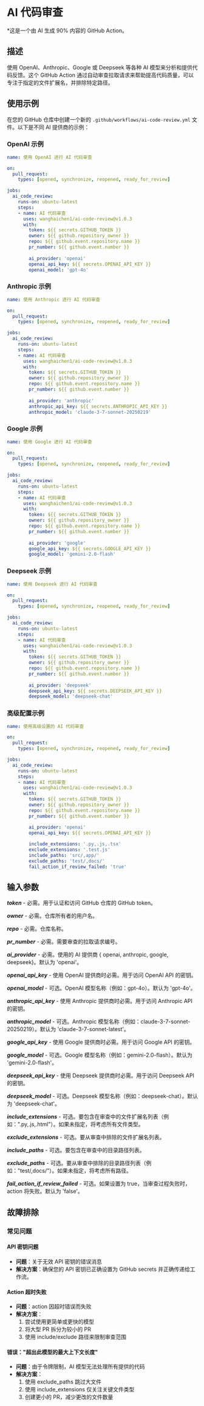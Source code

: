 # AI 代码审查

*这是一个由 AI 生成 90% 内容的 GitHub Action。

## 描述

使用 OpenAI、Anthropic、Google 或 Deepseek 等各种 AI 模型来分析和提供代码反馈。这个 GitHub Action 通过自动审查拉取请求来帮助提高代码质量，可以专注于指定的文件扩展名，并排除特定路径。

## 使用示例

在您的 GitHub 仓库中创建一个新的 `.github/workflows/ai-code-review.yml` 文件。以下是不同 AI 提供商的示例：

### OpenAI 示例

```yaml
name: 使用 OpenAI 进行 AI 代码审查

on:
  pull_request:
    types: [opened, synchronize, reopened, ready_for_review]

jobs:
  ai_code_review:
    runs-on: ubuntu-latest
    steps:
    - name: AI 代码审查
      uses: wanghaichen1/ai-code-review@v1.0.3
      with:
        token: ${{ secrets.GITHUB_TOKEN }}
        owner: ${{ github.repository_owner }}
        repo: ${{ github.event.repository.name }}
        pr_number: ${{ github.event.number }}
        
        ai_provider: 'openai'
        openai_api_key: ${{ secrets.OPENAI_API_KEY }}
        openai_model: 'gpt-4o'
```

### Anthropic 示例

```yaml
name: 使用 Anthropic 进行 AI 代码审查

on:
  pull_request:
    types: [opened, synchronize, reopened, ready_for_review]

jobs:
  ai_code_review:
    runs-on: ubuntu-latest
    steps:
    - name: AI 代码审查
      uses: wanghaichen1/ai-code-review@v1.0.3
      with:
        token: ${{ secrets.GITHUB_TOKEN }}
        owner: ${{ github.repository_owner }}
        repo: ${{ github.event.repository.name }}
        pr_number: ${{ github.event.number }}
        
        ai_provider: 'anthropic'
        anthropic_api_key: ${{ secrets.ANTHROPIC_API_KEY }}
        anthropic_model: 'claude-3-7-sonnet-20250219'
```

### Google 示例

```yaml
name: 使用 Google 进行 AI 代码审查

on:
  pull_request:
    types: [opened, synchronize, reopened, ready_for_review]

jobs:
  ai_code_review:
    runs-on: ubuntu-latest
    steps:
    - name: AI 代码审查
      uses: wanghaichen1/ai-code-review@v1.0.3
      with:
        token: ${{ secrets.GITHUB_TOKEN }}
        owner: ${{ github.repository_owner }}
        repo: ${{ github.event.repository.name }}
        pr_number: ${{ github.event.number }}
        
        ai_provider: 'google'
        google_api_key: ${{ secrets.GOOGLE_API_KEY }}
        google_model: 'gemini-2.0-flash'
```

### Deepseek 示例

```yaml
name: 使用 Deepseek 进行 AI 代码审查

on:
  pull_request:
    types: [opened, synchronize, reopened, ready_for_review]

jobs:
  ai_code_review:
    runs-on: ubuntu-latest
    steps:
    - name: AI 代码审查
      uses: wanghaichen1/ai-code-review@v1.0.3
      with:
        token: ${{ secrets.GITHUB_TOKEN }}
        owner: ${{ github.repository_owner }}
        repo: ${{ github.event.repository.name }}
        pr_number: ${{ github.event.number }}
        
        ai_provider: 'deepseek'
        deepseek_api_key: ${{ secrets.DEEPSEEK_API_KEY }}
        deepseek_model: 'deepseek-chat'
```

### 高级配置示例

```yaml
name: 使用高级设置的 AI 代码审查

on:
  pull_request:
    types: [opened, synchronize, reopened, ready_for_review]

jobs:
  ai_code_review:
    runs-on: ubuntu-latest
    steps:
    - name: AI 代码审查
      uses: wanghaichen1/ai-code-review@v1.0.3
      with:
        token: ${{ secrets.GITHUB_TOKEN }}
        owner: ${{ github.repository_owner }}
        repo: ${{ github.event.repository.name }}
        pr_number: ${{ github.event.number }}

        ai_provider: 'openai'
        openai_api_key: ${{ secrets.OPENAI_API_KEY }}
        
        include_extensions: '.py,.js,.tsx'
        exclude_extensions: '.test.js'
        include_paths: 'src/,app/'
        exclude_paths: 'test/,docs/'
        fail_action_if_review_failed: 'true'
```

## 输入参数

***token*** - 必需。用于认证和访问 GitHub 仓库的 GitHub token。

***owner*** - 必需。仓库所有者的用户名。

***repo*** - 必需。仓库名称。

***pr_number*** - 必需。需要审查的拉取请求编号。

***ai_provider*** - 必需。使用的 AI 提供商 { openai, anthropic, google, deepseek}。默认为 'openai'。

***openai_api_key*** - 使用 OpenAI 提供商时必需。用于访问 OpenAI API 的密钥。

***openai_model*** - 可选。OpenAI 模型名称（例如：gpt-4o）。默认为 'gpt-4o'。

***anthropic_api_key*** - 使用 Anthropic 提供商时必需。用于访问 Anthropic API 的密钥。

***anthropic_model*** - 可选。Anthropic 模型名称（例如：claude-3-7-sonnet-20250219）。默认为 'claude-3-7-sonnet-latest'。

***google_api_key*** - 使用 Google 提供商时必需。用于访问 Google API 的密钥。

***google_model*** - 可选。Google 模型名称（例如：gemini-2.0-flash）。默认为 'gemini-2.0-flash'。

***deepseek_api_key*** - 使用 Deepseek 提供商时必需。用于访问 Deepseek API 的密钥。

***deepseek_model*** - 可选。Deepseek 模型名称（例如：deepseek-chat）。默认为 'deepseek-chat'。

***include_extensions*** - 可选。要包含在审查中的文件扩展名列表（例如：".py,.js,.html"）。如果未指定，将考虑所有文件类型。

***exclude_extensions*** - 可选。要从审查中排除的文件扩展名列表。

***include_paths*** - 可选。要包含在审查中的目录路径列表。

***exclude_paths*** - 可选。要从审查中排除的目录路径列表（例如："test/,docs/"）。如果未指定，将考虑所有路径。

***fail_action_if_review_failed*** - 可选。如果设置为 true，当审查过程失败时，action 将失败。默认为 'false'。

## 故障排除

### 常见问题

#### API 密钥问题
- **问题**：关于无效 API 密钥的错误消息
- **解决方案**：确保您的 API 密钥已正确设置为 GitHub secrets 并正确传递给工作流。

#### Action 超时失败
- **问题**：action 因超时错误而失败
- **解决方案**：
  1. 尝试使用更简单或更快的模型
  2. 将大型 PR 拆分为较小的 PR
  3. 使用 include/exclude 路径来限制审查范围

#### 错误："超出此模型的最大上下文长度"
- **问题**：由于令牌限制，AI 模型无法处理所有提供的代码
- **解决方案**：
  1. 使用 exclude_paths 跳过大文件
  2. 使用 include_extensions 仅关注关键文件类型
  3. 创建更小的 PR，减少更改的文件数量
